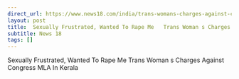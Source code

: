 ```yaml
---
direct_url: https://www.news18.com/india/trans-womans-charges-against-congress-mla-rahul-mamkootathil-wanted-to-rape-me-news-9520593.html
layout: post
title:  Sexually Frustrated, Wanted To Rape Me   Trans Woman s Charges Against Congress MLA In Kerala
subtitle: News 18
tags: []
---
```


 Sexually Frustrated, Wanted To Rape Me   Trans Woman s Charges Against Congress MLA In Kerala
